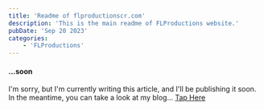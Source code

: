 ```yaml
---
title: 'Readme of flproductionscr.com'
description: 'This is the main readme of FLProductions website.'
pubDate: 'Sep 20 2023'
categories:
    - 'FLProductions'
---
```


#### ...soon

I'm sorry, but I'm currently writing this article, and I'll be publishing it soon. In the meantime, you can take a look at my blog... [Tap Here](http://localhost:4321/blog/)
